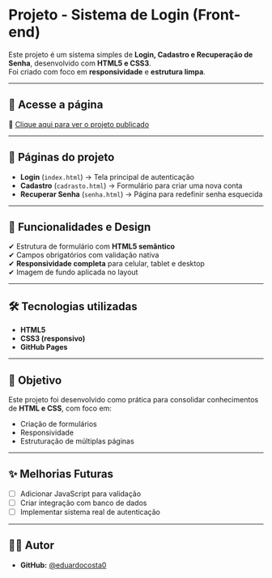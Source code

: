 # Projeto - Sistema de Login (Front-end)

Este projeto é um sistema simples de **Login, Cadastro e Recuperação de Senha**, desenvolvido com **HTML5 e CSS3**.  
Foi criado com foco em **responsividade** e **estrutura limpa**.

---

## 🚀 Acesse a página

🔗 [Clique aqui para ver o projeto publicado](https://eduardocosta0.github.io/Projeto-Login-/)

---

## 📄 Páginas do projeto

- **Login** (`index.html`) → Tela principal de autenticação  
- **Cadastro** (`cadrasto.html`) → Formulário para criar uma nova conta  
- **Recuperar Senha** (`senha.html`) → Página para redefinir senha esquecida  

---

## 🎨 Funcionalidades e Design

✔ Estrutura de formulário com **HTML5 semântico**  
✔ Campos obrigatórios com validação nativa  
✔ **Responsividade completa** para celular, tablet e desktop  
✔ Imagem de fundo aplicada no layout  

---

## 🛠 Tecnologias utilizadas

- **HTML5**  
- **CSS3 (responsivo)**  
- **GitHub Pages**  

---

## 📌 Objetivo

Este projeto foi desenvolvido como prática para consolidar conhecimentos de **HTML e CSS**, com foco em:  
- Criação de formulários  
- Responsividade  
- Estruturação de múltiplas páginas  

---

## ✨ Melhorias Futuras

- [ ] Adicionar JavaScript para validação  
- [ ] Criar integração com banco de dados  
- [ ] Implementar sistema real de autenticação  

---

## 👨‍💻 Autor

- **GitHub:** [@eduardocosta0](https://github.com/eduardocosta0)  
